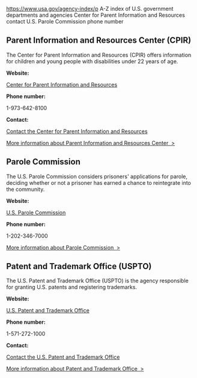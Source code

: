 

https://www.usa.gov/agency-index/p
A-Z index of U.S. government departments and agencies
Center for Parent Information and Resources contact
U.S. Parole Commission phone number

## Parent Information and Resources Center (CPIR)

The Center for Parent Information and Resources (CPIR) offers information for children and young people with disabilities under 22 years of age.

**Website:**

[Center for Parent Information and Resources](https://www.parentcenterhub.org/)

**Phone number:**

1-973-642-8100

**Contact:**

[Contact the Center for Parent Information and Resources](https://www.parentcenterhub.org/contact-us/)

[More information about Parent Information and Resources Center  >](https://www.usa.gov/agencies/center-for-parent-information-and-resources)

## Parole Commission

The U.S. Parole Commission considers prisoners' applications for parole, deciding whether or not a prisoner has earned a chance to reintegrate into the community.

**Website:**

[U.S. Parole Commission](https://www.justice.gov/uspc)

**Phone number:**

1-202-346-7000

[More information about Parole Commission  >](https://www.usa.gov/agencies/u-s-parole-commission)

## Patent and Trademark Office (USPTO)

The U.S. Patent and Trademark Office (USPTO) is the agency responsible for granting U.S. patents and registering trademarks.

**Website:**

[U.S. Patent and Trademark Office](https://www.uspto.gov/)

**Phone number:**

1-571-272-1000

**Contact:**

[Contact the U.S. Patent and Trademark Office](https://www.uspto.gov/about-us/contact-us)

[More information about Patent and Trademark Office  >](https://www.usa.gov/agencies/u-s-patent-and-trademark-office)
